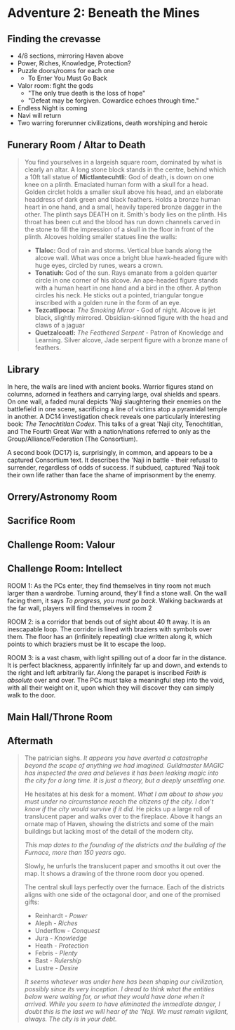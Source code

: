 # Adventure 2: Beneath the Mines

## Finding the crevasse

- 4/8 sections, mirroring Haven above
- Power, Riches, Knowledge, Protection?
- Puzzle doors/rooms for each one
  - To Enter You Must Go Back
- Valor room: fight the gods
  - "The only true death is the loss of hope"
  - "Defeat may be forgiven. Cowardice echoes through time."
- Endless Night is coming
- Navi will return
- Two warring forerunner civilizations, death worshiping and heroic

## Funerary Room / Altar to Death

> You find yourselves in a largeish square room, dominated by what is clearly an altar. A long stone block stands in the centre, behind which a 10ft tall statue of **Mictlantecuhtli:** God of death, is down on one knee on a plinth. Emaciated human form with a skull for a head. Golden circlet holds a smaller skull above his head, and an elaborate headdress of dark green and black feathers. Holds a bronze human heart in one hand, and a small, heavily tapered bronze dagger in the other. The plinth says DEATH on it. Smith's body lies on the plinth. His throat has been cut and the blood has run down channels carved in the stone to fill the impression of a skull in the floor in front of the plinth. Alcoves holding smaller statues line the walls:
>
> - **Tlaloc:** God of rain and storms. Vertical blue bands along the alcove wall. What was once a bright blue hawk-headed figure with huge eyes, circled by runes, wears a crown.
> - **Tonatiuh:** God of the sun. Rays emanate from a golden quarter circle in one corner of his alcove. An ape-headed figure stands with a human heart in one hand and a bird in the other. A python circles his neck. He sticks out a pointed, triangular tongue inscribed with a golden rune in the form of an eye.
> - **Tezcatlipoca:** *The Smoking Mirror* - God of night. Alcove is jet black, slightly mirrored. Obsidian-skinned figure with the head and claws of a jaguar 
> - **Quetzalcoatl:** *The Feathered Serpent* - Patron of Knowledge and Learning. Silver alcove, Jade serpent figure with a bronze mane of feathers.

## Library

In here, the walls are lined with ancient books. Warrior figures stand on columns, adorned in feathers and carrying large, oval shields and spears. On one wall, a faded mural depicts 'Naji slaughtering their enemies on the battlefield in one scene, sacrificing a line of victims atop a pyramidal temple in another. A DC14 investigation check reveals one particularly interesting book: *The Tenochtitlan Codex*. This talks of a great 'Naji city, Tenochtitlan, and The Fourth Great War with a nation/nations referred to only as the Group/Alliance/Federation (The Consortium). 

A second book (DC17) is, surprisingly, in common, and appears to be a captured Consortium text. It describes the 'Naji in battle - their refusal to surrender, regardless of odds of success. If subdued, captured 'Naji took their own life rather than face the shame of imprisonment by the enemy.

## Orrery/Astronomy Room



## Sacrifice Room



## Challenge Room: Valour



## Challenge Room: Intellect

ROOM 1: As the PCs enter, they find themselves in tiny room not much larger than a wardrobe. Turning around, they'll find a stone wall. On the wall facing them, it says *To progress, you must go back*. Walking backwards at the far wall, players will find themselves in room 2

ROOM 2: is a corridor that bends out of sight about 40 ft away. It is an inescapable loop. The corridor is lined with braziers with symbols over them. The floor has an (infinitely repeating) clue written along it, which points to which braziers must be lit to escape the loop.

ROOM 3: is a vast chasm, with light spilling out of a door far in the distance. It is perfect blackness, apparently infinitely far up and down, and extends to the right and left arbitrarily far. Along the parapet is inscribed *Faith is absolute* over and over. The PCs must take a meaningful step into the void, with all their weight on it, upon which they will discover they can simply walk to the door.

## Main Hall/Throne Room



## Aftermath

> The patrician sighs. *It appears you have averted a catastrophe beyond the scope of anything we had imagined. Guildmaster MAGIC has inspected the area and believes it has been leaking magic into the city for a long time. It is just a theory, but a deeply unsettling one.*
>
> He hesitates at his desk for a moment. *What I am about to show you must under no circumstance reach the citizens of the city. I don't know if the city would survive if it did.* He picks up a large roll of translucent paper and walks over to the fireplace. Above it hangs an ornate map of Haven, showing the districts and some of the main buildings but lacking most of the detail of the modern city.
>
> *This map dates to the founding of the districts and the building of the Furnace, more than 150 years ago.*
>
> Slowly, he unfurls the translucent paper and smooths it out over the map. It shows a drawing of the throne room door you opened.
>
> The central skull lays perfectly over the furnace. Each of the districts aligns with one side of the octagonal door, and one of the promised gifts:
>
> - Reinhardt - *Power*
> - Aleph - *Riches*
> - Underflow - *Conquest*
> - Jura - *Knowledge*
> - Heath - *Protection*
> - Febris - *Plenty*
> - Bast - *Rulership*
> - Lustre - *Desire*
>
> *It seems whatever was under here has been shaping our civilization, possibly since its very inception. I dread to think what the entities below were waiting for, or what they would have done when it arrived. While you seem to have eliminated the immediate danger, I doubt this is the last we will hear of the 'Naji. We must remain vigilant, always. The city is in your debt.*
